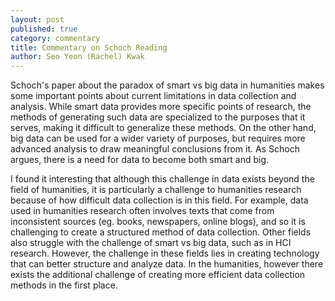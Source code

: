 ```yaml
---
layout: post
published: true
category: commentary
title: Commentary on Schoch Reading
author: Seo Yeon (Rachel) Kwak
---
```

Schoch's paper about the paradox of smart vs big data in humanities makes some important points about current limitations in data collection and analysis. While smart data provides more specific points of research, the methods of generating such data are specialized to the purposes that it serves, making it difficult to generalize these methods. On the other hand, big data can be used for a wider variety of purposes, but requires more advanced analysis to draw meaningful conclusions from it. As Schoch argues, there is a need for data to become both smart and big.

I found it interesting that although this challenge in data exists beyond the field of humanities, it is particularly a challenge to humanities research because of how difficult data collection is in this field. For example, data used in humanities research often involves texts that come from inconsistent sources (eg. books, newspapers, online blogs), and so it is challenging to create a structured method of data collection. Other fields also struggle with the challenge of smart vs big data, such as in HCI research. However, the challenge in these fields lies in creating technology that can better structure and analyze data. In the humanities, however there exists the additional challenge of creating more efficient data collection methods in the first place.